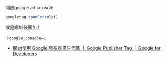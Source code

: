 
開啟google ad console
```js
googletag.openConsole()
```

或是網址後面加上
```
？google_console=1
```

* [開始使用 Google 發布商廣告代碼  |  Google Publisher Tag  |  Google for Developers](https://developers.google.com/publisher-tag/guides/get-started?hl=zh-tw)

